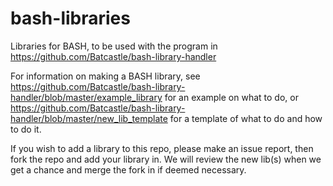 # bash-libraries
Libraries for BASH, to be used with the program in https://github.com/Batcastle/bash-library-handler

For information on making a BASH library, see https://github.com/Batcastle/bash-library-handler/blob/master/example_library for an example on what to do, or https://github.com/Batcastle/bash-library-handler/blob/master/new_lib_template for a template of what to do and how to do it.

If you wish to add a library to this repo, please make an issue report, then fork the repo and add your library in. We will review the new lib(s) when we get a chance and merge the fork in if deemed necessary.
